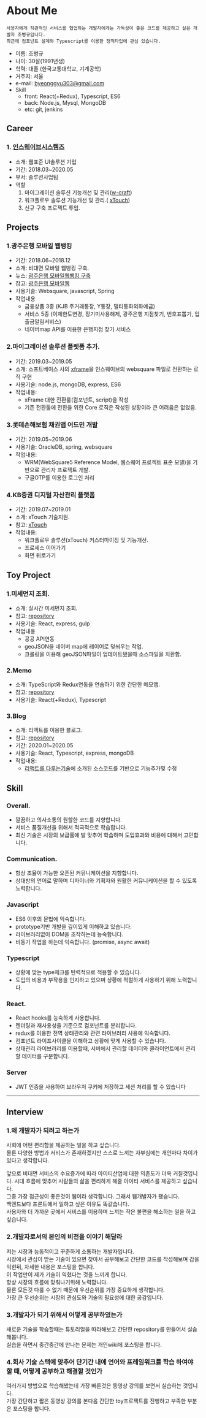 # About Me

    사용자에게 직관적인 서비스를 협업하는 개발자에게는 가독성이 좋은 코드를 제공하고 싶은 개발자 조병규입니다.  
    최근에 컴포넌트 설계와 Typescript를 이용한 정적타입에 관심 있습니다.

- 이름: 조병규
- 나이: 30살(1991년생)
- 학력: 대졸 (한국교통대학교, 기계공학)
- 거주지: 서울
- e-mail: byeonggyu303@gmail.com
- Skill
    - front: React(+Redux), Typescript, ES6
    - back: Node.js, Mysql, MongoDB
    - etc: git, jenkins




## Career
### 1. [인스웨이브시스템즈](https://www.inswave.com/websquare/websquare.html?w2xPath=/index.xml)
- 소개: 웹표준 UI솔루션 기업
- 기간: 2018.03~2020.05
- 부서: 솔루션사업팀
- 역할 
    1. 마이그레이션 솔루션 기능개선 및 관리([w-craft](https://www.inswave.com/websquare/websquare.html?w2xPath=/websquare5/craft.xml&product=ws&seq=19))
    2. 워크플로우 솔루션 기능개선 및 관리.( [xTouch](https://www.inswave.com/websquare/websquare.html?w2xPath=/websquare5/xtouch.xml&product=ws&seq=56))
    2. 신규 구축 프로젝트 투입.  
      



## Projects


### 1.광주은행 모바일 웹뱅킹
- 기간: 2018.06~2018.12
- 소개: 비대면 모바일 웹뱅킹 구축.
- 뉴스: [광주은행 모바일웹뱅킹 구축](https://www.zdnet.co.kr/view/?no=20181107210051)
- 참고: [광주은행 모바일웹](https://m.kjbank.com/mbdt/)
- 사용기술: Websquare, javascript, Spring
- 작업내용
    - 금융상품 3종 (KJB 주거래통장, Y통장, 멀티통화외화예금)
    - 서비스 5종 (이체한도변경, 장기미사용해제, 광주은행 지점찾기, 번호표뽑기, 입출금알림서비스)
    - 네이버map API를 이용한 은행지점 찾기 서비스

### 2.마이그레이션 솔루션 플렛폼 추가.
- 기간: 2019.03~2019.05
- 소개: 소프트베이스 사의 [xframe](http://www.xframe.co.kr/)을 인스웨이브의 websquare 파일로 전환하는 로직 구현
- 사용기술: node.js, mongoDB, express, ES6
- 작업내용: 
    - xFrame 대한 전환룰(컴포넌트, script)을 작성
    - 기존 전환툴에 전환을 위한 Core 로직은 작성된 상황이라 큰 어려움은 없었음.

### 3.롯데손해보험 채권앱 어드민 개발
- 기간: 2019.05~2019.06
- 사용기술: OracleDB, spring, websquare
- 작업내용:
    - WRM(WebSquare5 Reference Model, 웹스퀘어 프로젝트 표준 모델)을 기반으로 관리자 프로젝트 개발.
    - 구글OTP를 이용한 로그인 처리

### 4.KB증권 디지털 자산관리 플랫폼
- 기간: 2019.07~2019.01
- 소개: xTouch 기술지원.
- 참고: [xTouch](https://www.inswave.com/websquare/websquare.html?w2xPath=/websquare5/xtouch.xml&product=ws&seq=56)
- 작업내용:
    - 워크플로우 솔루션(xTouch) 커스터마이징 및 기능개선.
    - 프로세스 이어가기
    - 화면 뒤로가기




## Toy Project

### 1.미세먼지 조회.
- 소개: 실시간 미세먼지 조회.
- 참고: [repository](https://github.com/CaterJo/misemise)
- 사용기술: React, express, gulp
- 작업내용
    - 공공 API연동
    - geoJSON을 네이버 map에 레이어로 덫씌우는 작업.
    - 크롤링을 이용해 geoJSON파일이 업데이트됐을때 소스파일을 치환함.

### 2.Memo
- 소개: TypeScript와 Redux연동을 연습하기 위한 간단한 메모앱.
- 참고: [repository](https://github.com/CaterJo/memoApp)
- 사용기술: React(+Redux), Typescript


### 3.Blog
- 소개: 리액트를 이용한 블로그.
- 참고: [repository](https://github.com/CaterJo/blog-front)
- 기간: 2020.01~2020.05
- 사용기술: React, Typescript, express, mongoDB
- 작업내용:
    - [리액트를 다루는기술](https://book.naver.com/bookdb/book_detail.nhn?bid=15372757)에 소개된 소스코드를 기반으로 기능추가및 수정




## Skill

### Overall.
- 깔끔하고 의사소통의 원할한 코드를 지향합니다.  
- 서비스 품질개선을 위해서 적극적으로 학습합니다.  
- 최신 기술은 시장의 보급률에 발 맞추어 학습하며 도입효과와 비용에 대해서 고민합니다.  


### Communication.
- 항상 조율이 가능한 오픈된 커뮤니케이션을 지향합니다.
- 상대방의 언어로 말하며 디자이너와 기획자와 원활한 커뮤니케이션을 할 수 있도록 노력합니다.


### Javascript
- ES6 이후의 문법에 익숙합니다.
- prototype기반 개발을 깊이있게 이해하고 있습니다.
- 라이브러리없이 DOM을 조작하는데 능숙합니다.
- 비동기 작업을 하는데 익숙합니다. (promise, async await)

### Typescript
- 상황에 맞는 type체크를 탄력적으로 적용할 수 있습니다.
- 도입의 비용과 부작용을 인지하고 있으며 상황에 적절하게 사용하기 위해 노력합니다.


### React.
- React hooks를 능숙하게 사용합니다.
- 렌더링과 재사용성을 기준으로 컴포넌트를 분리합니다.
- redux를 이용한 전역 상태관리와 관련 라이브러리 사용에 익숙합니다.
- 컴포넌트 라이프사이클을 이해하고 상황에 맞게 사용할 수 있습니다.
- 상태관리 라이브러리를 이용할때, 서버에서 관리할 데이터와 클라이언트에서 관리할 데이터를 구분합니다.


### Server
- JWT 인증을 사용하여 브라우저 쿠키에 저장하고 세션 처리를 할 수 있습니다



---------
## Interview



### 1.왜 개발자가 되려고 하는가
사회에 어떤 편리함을 제공하는 일을 하고 싶습니다.  
물론 다양한 방법과 서비스가 존재하겠지만 스스로 느끼는 자부심에는 개인마다 차이가 있다고 생각합니다.  

앞으로 비대면 서비스의 수요증가에 따라 아이티산업에 대한 의존도가 더욱 커질것입니다.
시대 흐름에 맞추어 사람들의 삶을 편리하게 해줄 아이티 서비스를 제공하고 싶습니다.  
그중 가장 접근성이 좋은것이 웹이라 생각합니다. 그래서 웹개발자가 됐습니다.  
백엔드보다 프론트에서 일하고 싶은 이유도 똑같습니다.  
사용자와 더 가까운 곳에서 서비스를 이용하며 느끼는 작은 불편을 해소하는 일을 하고 싶습니다. 


### 2.개발자로서의 본인의 비전을 이야기 해달라
저는 시장과 능동적이고 꾸준하게 소통하는 개발자입니다.  
시장에서 관심이 받는 기술이 있으면 찾아서 공부해보고 간단한 코드를 작성해보며 감을 익힌뒤,
자세한 내용은 포스팅을 합니다.  
이 작업만이 제가 기술이 익혔다는 것을 느끼게 합니다.  
항상 시장의 흐름에 맞춰나기위해 노력합니다.  
물론 모든것 다룰 수 없기 때문에 우선순위를 가장 중요하게 생각합니다.  
가장 큰 우선순위는 시장의 관심도와 기술의 필요성에 대한 공감입니다. 


### 3.개발자가 되기 위해서 어떻게 공부하였는가
새로운 기술을 학습할때는 튜토리얼을 따라해보고 간단한 repository를 만들어서 실습해봅니다.  
실습을 하면서 중간중간에 만나는 문제는 개인wiki에 포스팅을 합니다.


### 4.회사 기술 스택에 맞추어 단기간 내에 언어와 프레임워크를 학습 하여야 할 때, 어떻게 공부하고 해결할 것인가 	
여러가지 방법으로 학습해봤는데 가장 빠른것은 동영상 강의를 보면서 실습하는 것입니다.  
가장 간단하고 짧은 동영상 강의를 본다음 간단한 toy프로젝트를 진행하고 부족한 부분은 포스팅을 합니다. 